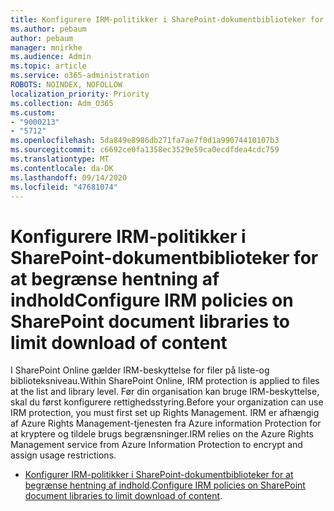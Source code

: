 ```yaml
---
title: Konfigurere IRM-politikker i SharePoint-dokumentbiblioteker for at begrænse hentning af indhold
ms.author: pebaum
author: pebaum
manager: mnirkhe
ms.audience: Admin
ms.topic: article
ms.service: o365-administration
ROBOTS: NOINDEX, NOFOLLOW
localization_priority: Priority
ms.collection: Adm_O365
ms.custom:
- "9000213"
- "5712"
ms.openlocfilehash: 5da849e8986db271fa7ae7f0d1a99074410107b3
ms.sourcegitcommit: c6692ce0fa1358ec3529e59ca0ecdfdea4cdc759
ms.translationtype: MT
ms.contentlocale: da-DK
ms.lasthandoff: 09/14/2020
ms.locfileid: "47681074"
---
```

# <a name="configure-irm-policies-on-sharepoint-document-libraries-to-limit-download-of-content"></a><span data-ttu-id="110cb-102">Konfigurere IRM-politikker i SharePoint-dokumentbiblioteker for at begrænse hentning af indhold</span><span class="sxs-lookup"><span data-stu-id="110cb-102">Configure IRM policies on SharePoint document libraries to limit download of content</span></span>

<span data-ttu-id="110cb-103">I SharePoint Online gælder IRM-beskyttelse for filer på liste-og biblioteksniveau.</span><span class="sxs-lookup"><span data-stu-id="110cb-103">Within SharePoint Online, IRM protection is applied to files at the list and library level.</span></span> <span data-ttu-id="110cb-104">Før din organisation kan bruge IRM-beskyttelse, skal du først konfigurere rettighedsstyring.</span><span class="sxs-lookup"><span data-stu-id="110cb-104">Before your organization can use IRM protection, you must first set up Rights Management.</span></span> <span data-ttu-id="110cb-105">IRM er afhængig af Azure Rights Management-tjenesten fra Azure information Protection for at kryptere og tildele brugs begrænsninger.</span><span class="sxs-lookup"><span data-stu-id="110cb-105">IRM relies on the Azure Rights Management service from Azure Information Protection to encrypt and assign usage restrictions.</span></span>

- <span data-ttu-id="110cb-106">[Konfigurer IRM-politikker i SharePoint-dokumentbiblioteker for at begrænse hentning af indhold](https://docs.microsoft.com/microsoft-365/compliance/set-up-irm-in-sp-admin-center).</span><span class="sxs-lookup"><span data-stu-id="110cb-106">[Configure IRM policies on SharePoint document libraries to limit download of content](https://docs.microsoft.com/microsoft-365/compliance/set-up-irm-in-sp-admin-center).</span></span>
